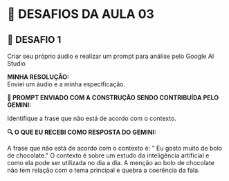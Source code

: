 # 🚀 DESAFIOS DA AULA 03

## 🎯 DESAFIO 1
Criar seu próprio áudio e realizar um prompt para análise pelo Google AI Studio

**MINHA RESOLUÇÃO:**  
Enviei um áudio e a minha especificação.

**🔮 PROMPT ENVIADO COM A CONSTRUÇÃO SENDO CONTRIBUÍDA PELO GEMINI:**

Identifique a frase que não está de acordo com o contexto.

**🔍 O QUE EU RECEBI COMO RESPOSTA DO GEMINI:**

A frase que não está de acordo com o contexto é: " Eu gosto muito de bolo de chocolate."
O contexto é sobre um estudo da inteligência artificial e como ela pode ser utilizada no dia a dia.
A menção ao bolo de chocolate não tem relação com o tema principal e quebra a coerência da fala.
   
